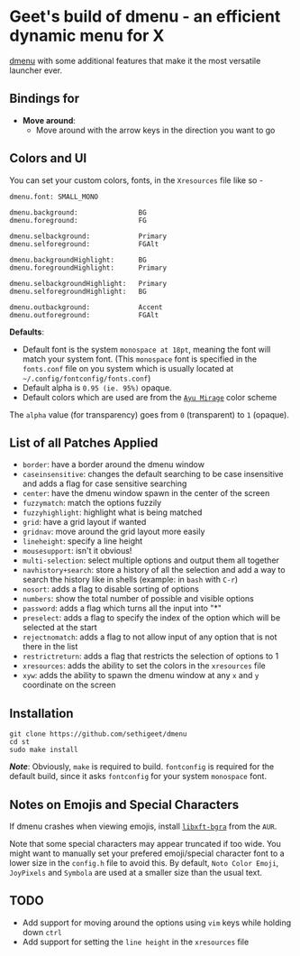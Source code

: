 # Geet's build of dmenu - an efficient dynamic menu for X

[dmenu](https://tools.suckless.org/dmenu) with some additional features that make it the most versatile launcher ever.

## Bindings for

- **Move around**:
  - Move around with the arrow keys in the direction you want to go

## Colors and UI

You can set your custom colors, fonts, in the `Xresources` file like so -

```
dmenu.font: SMALL_MONO

dmenu.background:               BG
dmenu.foreground:               FG

dmenu.selbackground:            Primary
dmenu.selforeground:            FGAlt

dmenu.backgroundHighlight:      BG
dmenu.foregroundHighlight:      Primary

dmenu.selbackgroundHighlight:   Primary
dmenu.selforegroundHighlight:   BG

dmenu.outbackground:            Accent
dmenu.outforeground:            FGAlt
```

**Defaults**:

- Default font is the system `monospace at 18pt`, meaning the font will match your system font. (This `monospace` font is specified in the `fonts.conf` file on you system which is usually located at `~/.config/fontconfig/fonts.conf`)
- Default alpha is `0.95 (ie. 95%)` opaque.
- Default colors which are used are from the [`Ayu Mirage`](https://github.com/ayu-theme/ayu-colors) color scheme

The `alpha` value (for transparency) goes from `0` (transparent) to `1` (opaque).

## List of all Patches Applied

- `border`: have a border around the dmenu window
- `caseinsensitive`: changes the default searching to be case insensitive and adds a flag for case sensitive searching
- `center`: have the dmenu window spawn in the center of the screen
- `fuzzymatch`: match the options fuzzily
- `fuzzyhighlight`: highlight what is being matched
- `grid`: have a grid layout if wanted
- `gridnav`: move around the grid layout more easily
- `lineheight`: specify a line height
- `mousesupport`: isn't it obvious!
- `multi-selection`: select multiple options and output them all together
- `navhistory+search`: store a history of all the selection and add a way to search the history like in shells (example: in `bash` with `C-r`)
- `nosort`: adds a flag to disable sorting of options
- `numbers`: show the total number of possible and visible options
- `password`: adds a flag which turns all the input into "\*"
- `preselect`: adds a flag to specify the index of the option which will be selected at the start
- `rejectnomatch`: adds a flag to not allow input of any option that is not there in the list
- `restrictreturn`: adds a flag that restricts the selection of options to 1
- `xresources`: adds the ability to set the colors in the `xresources` file
- `xyw`: adds the ability to spawn the dmenu window at any `x` and `y` coordinate on the screen

## Installation

```
git clone https://github.com/sethigeet/dmenu
cd st
sudo make install
```

**_Note_**: Obviously, `make` is required to build. `fontconfig` is required for the default build, since it asks `fontconfig` for your system `monospace` font.

## Notes on Emojis and Special Characters

If dmenu crashes when viewing emojis, install [`libxft-bgra`](https://aur.archlinux.org/packages/libxft-bgra/) from the `AUR`.

Note that some special characters may appear truncated if too wide. You might want to manually set your prefered emoji/special character font to a lower size in the `config.h` file to avoid this. By default, `Noto Color Emoji`, `JoyPixels` and `Symbola` are used at a smaller size than the usual text.

## TODO

- Add support for moving around the options using `vim` keys while holding down `ctrl`
- Add support for setting the `line height` in the `xresources` file
